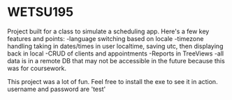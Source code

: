 # WETSU195
Project built for a class to simulate a scheduling app. 
Here's a few key features and points:
-language switching based on locale 
-timezone handling taking in dates/times in user localtime, saving utc, then displaying back in local
-CRUD of clients and appointments
-Reports in TreeViews
-all data is in a remote DB that may not be accessible in the future because this was for coursework.

This project was a lot of fun. Feel free to install the exe to see it in action. username and password are 'test'
